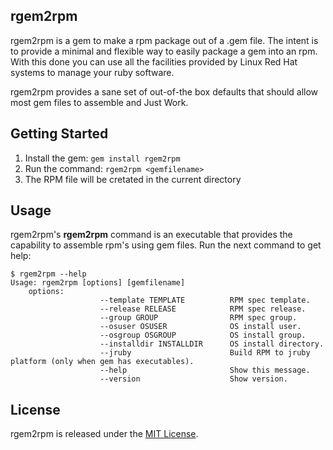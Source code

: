 ## rgem2rpm

rgem2rpm is a gem to make a rpm package out of a .gem file. The intent
is to provide a minimal and flexible way to easily package a gem into an
rpm. With this done you can use all the facilities provided by Linux Red Hat
systems to manage your ruby software.

rgem2rpm provides a sane set of out-of-the box defaults that should allow most
gem files to assemble and Just Work.

## Getting Started

1. Install the gem: `gem install rgem2rpm`
2. Run the command: `rgem2rpm <gemfilename>`
3. The RPM file will be cretated in the current directory

## Usage

rgem2rpm's **rgem2rpm** command is an executable that provides the capability to 
assemble rpm's using gem files. Run the next command to get help:

    $ rgem2rpm --help
    Usage: rgem2rpm [options] [gemfilename]
        options:
                        --template TEMPLATE          RPM spec template.
                        --release RELEASE            RPM spec release.
                        --group GROUP                RPM spec group.
                        --osuser OSUSER              OS install user.
                        --osgroup OSGROUP            OS install group.
                        --installdir INSTALLDIR      OS install directory.
                        --jruby                      Build RPM to jruby platform (only when gem has executables).
                        --help                       Show this message.
                        --version                    Show version.
## License

rgem2rpm is released under the [MIT License](http://www.opensource.org/licenses/MIT).
